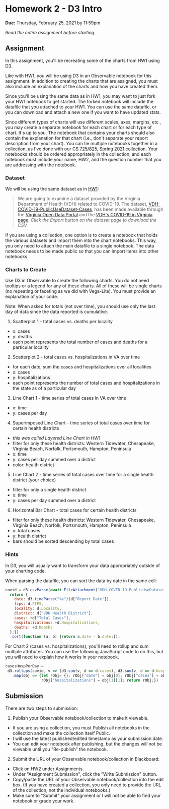 # Homework 2 - D3 Intro 
**Due:** Thursday, February 25, 2021 by 11:59pm

*Read the entire assignment before starting.* 

## Assignment 

In this assignment, you'll be recreating some of the charts from HW1 using D3.

Like with HW1, you will be using D3 in an Observable notebook for this assignment.  In addition to creating the charts that are assigned, you must also include an explanation of the charts and how you have created them.  

Since you'll be using the same data as in HW1, you may want to just fork your HW1 notebook to get started.  The forked notebook will include the datafile that you attached to your HW1.  You can use the same datafile, or you can download and attach a new one if you want to have updated stats.

Since different types of charts will use different scales, axes, margins, etc., you may create a separate notebook for each chart or for each type of chart.  It's up to you.  The notebook that contains your charts should also contain the explanation for that chart (i.e., don't separate your report description from your chart).  You can tie multiple notebooks together in a collection, as I've done with our [CS 725/825, Spring 2021 collection](https://observablehq.com/collection/@weiglemc/cs-725-825-spring-2021).  Your notebooks should be ordered appropriately in the collection, and each notebook must include your name, HW2, and the question number that you are addressing with the notebook.

### Dataset

We will be using the same dataset as in [HW1](https://github.com/cs725-infovis-master/public/blob/main/spr21/HW1.md):

> We are going to examine a dataset provided by the Virginia Department of Health (VDH) related to COVID-19. The dataset, [VDH-COVID-19-PublicUseDataset-Cases](https://data.virginia.gov/Government/VDH-COVID-19-PublicUseDataset-Cases/bre9-aqqr), has been made available through the [Virginia Open Data Portal](https://data.virginia.gov) and the [VDH's COVID-19 in Virginia page](https://www.vdh.virginia.gov/coronavirus/).  *Click the Export button on the dataset page to download the CSV.*

If you are using a collection, one option is to create a notebook that holds the various datasets and import them into the chart notebooks.  This way, you only need to attach the main datafile to a single notebook.  The data notebook needs to be made public so that you can import items into other notebooks.

### Charts to Create

Use D3 in Observable to create the following charts.  You do not need tooltips or a legend for any of these charts.  All of these will be single charts (no repeating or faceting as we did with Vega-Lite).  You must provide an explanation of your code.

Note: When asked for totals (not over time), you should use only the last day of data since the data reported is cumulative.

1. Scatterplot 1 - total cases vs. deaths per locality
  * x: cases
  * y: deaths
  * each point represents the total number of cases and deaths for a particular locality
2. Scatterplot 2 - total cases vs. hospitalizations in VA over time
  * for each date, sum the cases and hospitalizations over all localities
  * x: cases
  * y: hospitalizations
  * each point represents the number of total cases and hospitalizations in the state as of a particular day
3. Line Chart 1 - time series of total cases in VA over time
  * x: time
  * y: cases per day
4. Superimposed Line Chart - time series of total cases over time for certain health districts
  * *this was called Layered Line Chart in HW1*
  * filter for only these health districts: Western Tidewater, Chesapeake, Virginia Beach, Norfolk, Portsmouth, Hampton, Peninsula
  * x: time
  * y: cases per day summed over a district
  * color: health district
5. Line Chart 2 - time series of total cases over time for a single health district (your choice)
  * filter for only a single health district
  * x: time
  * y: cases per day summed over a district
6. Horizontal Bar Chart - total cases for certain health districts 
  * filter for only these health districts: Western Tidewater, Chesapeake, Virginia Beach, Norfolk, Portsmouth, Hampton, Peninsula
  * x: total cases
  * y: health district
  * bars should be sorted descending by total cases

### Hints

In D3, you will usually want to transform your data appropriately outside of your charting code. 

When parsing the datafile, you can sort the data by date in the same cell:

~~~js
covid = d3.csvParse(await FileAttachment("VDH-COVID-19-PublicUseDataset-Cases@4.csv").text(), function(d) {
  return {
    date: d3.timeParse("%x")(d["Report Date"]),
    fips: d.FIPS,
    locality: d.Locality,
    district: d["VDH Health District"],
    cases: +d["Total Cases"],
    hospitalizations: +d.Hospitalizations,
    deaths: +d.Deaths
  };})
  .sort(function (a, b) {return a.date - b.date;});
~~~

For Chart 2 (cases vs. hospitalizations), you'll need to rollup and sum multiple attributes.  You can use the following JavaScript code to do this, but you will need to explain how it works in your notebook.

~~~js
casesHospPerDay = 
 d3.rollups(covid, v => [d3.sum(v, d => d.cases), d3.sum(v, d => d.hospitalizations)], d => d.date)
   .map(obj => {let rObj= {}; rObj["date"] = obj[0]; rObj["cases"] = obj[1][0]; 
                rObj["hospitalizations"] = obj[1][1]; return rObj;})
~~~

## Submission

There are two steps to submission:

1. Publish your Observable notebook/collection to make it viewable.
  * If you are using a collection, you must Publish all notebooks in the collection and make the collection itself Public.
  * I will use the latest published/edited timestamp as your submission date. 
  * You can edit your notebook after publishing, but the changes will not be viewable until you "Re-publish" the notebook.

2. Submit the URL of your Observable notebook/collection in Blackboard:
  * Click on HW2 under Assignments.
  * Under "Assignment Submission", click the "Write Submission" button.
  * Copy/paste the URL of your Observable notebook/collection into the edit box. (If you have created a collection, you only need to provide the URL of the collection, not the individual notebooks.)
  * Make sure to "Submit" your assignment or I will not be able to find your notebook or grade your work.
